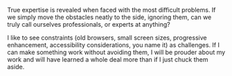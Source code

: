 

True expertise is revealed when faced with the most difficult problems. If we simply move the obstacles neatly
to the side, ignoring them, can we truly call ourselves professionals, or experts at anything?

I like to see constraints (old browsers, small screen sizes, progressive enhancement, accessibility
considerations, you name it) as challenges. If I can make something work without avoiding them, I will be
prouder about my work and will have learned a whole deal more than if I just chuck them aside.